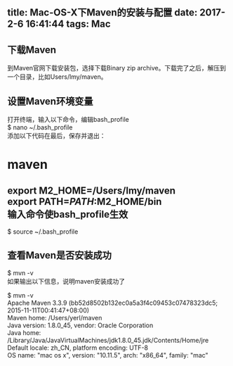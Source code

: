 title: Mac-OS-X下Maven的安装与配置
date: 2017-2-6 16:41:44
tags: Mac
---
  下载Maven
-------

到Maven官网下载安装包，选择下载Binary zip archive。下载完了之后，解压到一个目录，比如Users/lmy/maven。

 设置Maven环境变量
-----------

打开终端，输入以下命令，编辑bash\_profile  
$ nano ~/.bash\_profile  
添加以下代码在最后，保存并退出：

 # maven  
export M2\_HOME=/Users/lmy/maven  
export PATH=$PATH:$M2\_HOME/bin  
 输入命令使bash\_profile生效
--------------------

$ source ~/.bash\_profile

 查看Maven是否安装成功
-------------

$ mvn -v  
如果输出以下信息，说明maven安装成功了

 $ mvn -v  
Apache Maven 3.3.9 (bb52d8502b132ec0a5a3f4c09453c07478323dc5; 2015-11-11T00:41:47+08:00)  
Maven home: /Users/yerl/maven  
Java version: 1.8.0\_45, vendor: Oracle Corporation  
Java home: /Library/Java/JavaVirtualMachines/jdk1.8.0\_45.jdk/Contents/Home/jre  
Default locale: zh\_CN, platform encoding: UTF-8  
OS name: "mac os x", version: "10.11.5", arch: "x86\_64", family: "mac"  
 